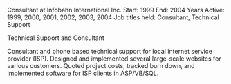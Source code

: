 Consultant at Infobahn International Inc.
Start: 1999
End: 2004
Years Active: 1999, 2000, 2001, 2002, 2003, 2004
Job titles held: Consultant, Technical Support

Technical Support and Consultant 

Consultant and phone based technical support for local internet service provider (ISP). Designed and implemented several large-scale websites for various customers. Quoted project costs, tracked burn down, and implemented software for ISP clients in ASP/VB/SQL.  